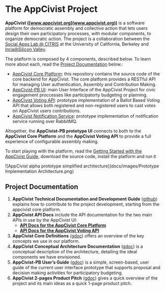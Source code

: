 # The AppCivist Project 

**AppCivist ([www.appcivist.org](www.appcivist.org))** is a software platform for democratic assembly and collective action that lets users design their own participatory processes, with modular components, to organize democratic action. The project  is a collaboration between the [Social Apps Lab @ CITRIS](http://citris-uc.org/initiatives/social-apps-lab/) at the University of California, Berkeley and [Inria@Silicon Valley](https://project.inria.fr/siliconvalley/). 

The platform is composed by 4 components, described below. To learn more about each, read the [Project Documentation](#project-documentation) below.:

* [AppCivist Core Platform](https://github.com/socialappslab/appcivist-platform/): this repository contains the source code of the core backend for AppCivist. The core platform provides a RESTful API for managing User authentication, Assembly and Contribution Making. 
* [AppCivist-PB UI](https://github.com/socialappslab/appcivist-pb-client): main User Interface of the AppCivist Project for civic engagement proccesses like participatorty budgeting or planning.
* [AppCivist Voting API](https://github.com/socialappslab/appcivist-voting-api): prototype implementation of a Ballot Based Voting API that allows both registered and non-registered users to cast votes on AppCivist users contributions. 
* [AppCivist Notification Service](https://github.com/socialappslab/appcivist-voting-api): prototype implementation of notification service running over RabbitMQ. 

Altogether, the **AppCivist-PB prototype UI** connects to both to the **AppCivist Core Platform** and the **AppCivist Voting API** to provide a full experience of configurable assembly making.

To start playing with the platform, read the [Getting Started with the AppCivist Guide](https://github.com/socialappslab/appcivist-platform/docs/getting-started.md), download the source code, install the platform and run it

![AppCivist alpha prototype simplified architecture](docs/images/Prototype Implementation Architecture.png)  

## Project Documentation

1. **AppCivist Technical Documentation and Development Guide** ([github](docs/architecture.md)) explains how to contribute to the project development, starting from the appcivist core platform.
2.  **AppCivist API Docs** include the API documentation for the two main APIs in use by the AppCivist UI: 
    * **[API Docs for the AppCivist Core Platform](https://platform.appcivist.org/api/doc)**
    * **[API Docs for the AppCivist Voting API](https://platform.appcivist.org/voting/docs/api/v0.html)**
3. **AppCivist Core Definitions** ([gdoc](https://docs.google.com/document/d/1mgT9ac9c6bvhGMZ7_IHLYAAgwHxr06gK57RC1BI8gPQ/edit?usp=sharing)) offers an overview of the key concepts we use in our platform. 
4. **AppCivist Conceptual Architecture Documentation** ([gdoc](https://docs.google.com/document/d/1K0aceRhEYoW04D9CjM9g3LbQYuDKXD08yLLPkuhZJQ8/edit?usp=sharing)) is a conceptual description of the architecture, detailing the ideal components we have envisioned. 
5. **AppCivist-PB User’s Guide** ([gdoc](https://docs.google.com/document/d/1a2jmVKqtZSM2VRxTMImRFGbjsgRQpFXl7RHHjW1022U/edit?usp=sharing)) is a simple, screen-based, user guide of the current user interface prototype that supports proposal and decision making activities for participatory budgeting. 
6. **AppCivist 2-pages Product Pitch** ([gdoc](https://docs.google.com/document/d/14n4_EF36vXYfiA6FVPbrbzWyhadA08t6wV1bkEYJw3o/edit?usp=sharing)) gives a quick overview of the project and its main ideas as a quick 1-page product pitch.  
